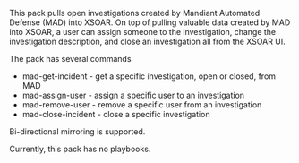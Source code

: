 This pack pulls open investigations created by Mandiant Automated Defense (MAD) into XSOAR. On top of pulling valuable data created by MAD into XSOAR, a user can assign someone to the investigation, change the investigation description, and close an investigation all from the XSOAR UI.

The pack has several commands 

- mad-get-incident - get a specific investigation, open or closed, from MAD
- mad-assign-user - assign a specific user to an investigation
- mad-remove-user - remove a specific user from an investigation
- mad-close-incident - close a specific investigation

Bi-directional mirroring is supported.

Currently, this pack has no playbooks.